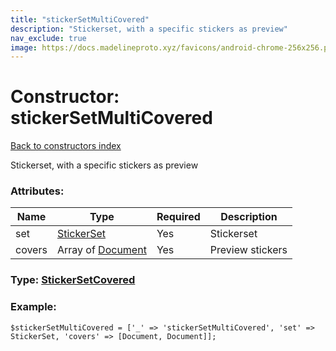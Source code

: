 ```yaml
---
title: "stickerSetMultiCovered"
description: "Stickerset, with a specific stickers as preview"
nav_exclude: true
image: https://docs.madelineproto.xyz/favicons/android-chrome-256x256.png
---
```

# Constructor: stickerSetMultiCovered  
[Back to constructors index](/API_docs/constructors/index.html)



Stickerset, with a specific stickers as preview

### Attributes:

| Name     |    Type       | Required | Description |
|----------|---------------|----------|-------------|
|set|[StickerSet](/API_docs/types/StickerSet.html) | Yes|Stickerset|
|covers|Array of [Document](/API_docs/types/Document.html) | Yes|Preview stickers|



### Type: [StickerSetCovered](/API_docs/types/StickerSetCovered.html)


### Example:

```
$stickerSetMultiCovered = ['_' => 'stickerSetMultiCovered', 'set' => StickerSet, 'covers' => [Document, Document]];
```  
